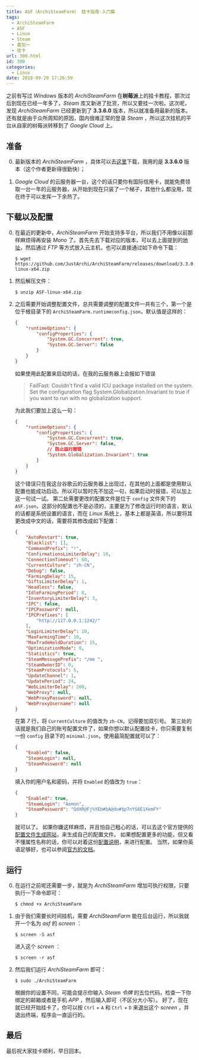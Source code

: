 ```yaml
---
title: ASF（ArchiSteamFarm） 挂卡指南-入门篇
tags:
  - ArchiSteamFarm
  - ASF
  - Linux
  - Steam
  - 喜加一
  - 挂卡
url: 300.html
id: 300
categories:
  - Linux
date: 2018-09-20 17:26:59
---
```


之前有写过 _Windows_ 版本的 _ArchiSteamFarm_ 在**树莓派**上的挂卡教程，那次过后到现在已经一年多了，_Steam_ 库又新进了批货，所以又要挂一次啦。这次呢，发现 _ArchiSteamFarm_ 已经更新到了 **3.3.6.0** 版本，所以就准备用最新的版本。还有就是由于众所周知的原因，国内很难正常的登录 _Steam_ ，所以这次挂机的平台从自家的树莓派转移到了 _Google Cloud_ 上。

<!-- more -->

##  准备

0.  最新版本的 _ArchiSteamFarm_ ，具体可以去[这里](https://github.com/JustArchi/ArchiSteamFarm/releases)下载，我用的是 **3.3.6.0** 版本（这个作者更新得很勤快）；

1.  _Google Cloud_ 的云服务器一台，这个的话只要你有国际信用卡，就能免费领取一台一年的云服务器，从开始到现在只装了一个梯子，其他什么都没用，现在终于可以发挥一下余热了。

##  下载以及配置

0.  在最近的更新中，_ArchiSteamFarm_ 开始支持多平台，所以我们不用像以前那样麻烦得再安装 _Mono_ 了。首先先去下载对应的版本，可以去上面提到的[地址](https://github.com/JustArchi/ArchiSteamFarm/releases)，然后通过 _FTP_ 等方式放入云主机，也可以直接通过如下命令下载：

    ```shell
    $ wget https://github.com/JustArchi/ArchiSteamFarm/releases/download/3.3.0.6/ASF-linux-x64.zip
    ```

1.  然后解压文件：

    ```shell
    $ unzip ASF-linux-x64.zip
    ```

2.  之后需要开始调整配置文件，总共需要调整的配置文件一共有三个，第一个是位于根目录下的 `ArchiSteamFarm.runtimeconfig.json`，默认值是这样的：

    ```json
    {
        "runtimeOptions": {
            "configProperties": {
                "System.GC.Concurrent": true,
                "System.GC.Server": false
            }
        }
    }
    ```

    如果使用此配置来启动的话，在我的云服务器上会报如下错误

    > FailFast: Couldn't find a valid ICU package installed on the system. Set the configuration flag System.Globalization.Invariant to true if you want to run with no globalization support.

    为此我们要加上这么一句：

    ```json
    {
        "runtimeOptions": {
            "configProperties": {
                "System.GC.Concurrent": true,
                "System.GC.Server": false,
                // 防止运行报错
                "System.Globalization.Invariant": true
            }
        }
    }
    ```

    这个错误只在我这台谷歌云的云服务器上出现过，在其他的上面都是使用默认配置也能成功启动。所以可以暂时先不加这一句，如果启动时报错，可以加上这一句试一试。 第二处需要更改的配置文件是位于 `config` 文件夹下的 `ASF.json`，这部分的配置也不是必须的，主要是为了修改运行时的语言，默认的话都是系统设置的语言，而在 _Linux_ 系统上，基本上都是英语，所以要将其更改成中文的话，需要将其修改成如下配置：

    ```json
    {
        "AutoRestart": true,
        "Blacklist": [],
        "CommandPrefix": "!",
        "ConfirmationsLimiterDelay": 10,
        "ConnectionTimeout": 60,
        "CurrentCulture": "zh-CN",
        "Debug": false,
        "FarmingDelay": 15,
        "GiftsLimiterDelay": 1,
        "Headless": false,
        "IdleFarmingPeriod": 8,
        "InventoryLimiterDelay": 3,
        "IPC": false,
        "IPCPassword": null,
        "IPCPrefixes": [
            "http://127.0.0.1:1242/"
        ],
        "LoginLimiterDelay": 10,
        "MaxFarmingTime": 10,
        "MaxTradeHoldDuration": 15,
        "OptimizationMode": 0,
        "Statistics": true,
        "SteamMessagePrefix": "/me ",
        "SteamOwnerID": 0,
        "SteamProtocols": 5,
        "UpdateChannel": 1,
        "UpdatePeriod": 24,
        "WebLimiterDelay": 200,
        "WebProxy": null,
        "WebProxyPassword": null,
        "WebProxyUsername": null
    }
    ```

    在第 _7_ 行，将 `CurrentCulture` 的值改为 `zh-CN`，记得要加双引号。 第三处的话就是我们自己的账号配置文件了，如果你想以默认配置挂卡，你只需要复制一份 `config` 目录下的 `minimal.json`，使用最简配置就可以了：

    ```json
    {
        "Enabled": false,
        "SteamLogin": null,
        "SteamPassword": null
    }
    ```

    填入你的用户名和密码，并将 `Enabled` 的值改为 `true`：

    ```json
    {
        "Enabled": true,
        "SteamLogin": "Aemon",
        "SteamPassword": "QdXR@Fj%YEb#bA@du#$p7nYS6E1XemFY"
    }
    ```

    就可以了。 如果你嫌这样麻烦，并且怕自己粗心的话，可以去这个官方提供的[配置文件生成网站](https://justarchi.github.io/ArchiSteamFarm/#/)，来生成自己的配置文件。 如果想配置更多的功能，但又看不懂属性名称的话，你可以对着这份[配置说明](https://www.jianshu.com/p/a1459d1ca639)，来进行配置。 当然，如果你英语足够好，也可以参阅[官方的文档](https://github.com/JustArchiNET/ArchiSteamFarm/wiki/Configuration)。

##  运行

0.  在运行之前呢还需要一步，就是为 _ArchiSteamFarm_ 增加可执行权限，只要执行一下命令即可：

    ```shell
    $ chmod +x ArchiSteamFarm
    ```

1.  由于我们需要长时间挂机，需要 _ArchiSteamFarm_ 能在后台运行，所以我就开一个名为 _asf_ 的 _screen_ ：

    ```shell
    $ screen -S asf
    ```

    进入这个 _screen_ ：

    ```shell
    $ screen -r asf
    ```

2.  然后我们运行 _ArchiSteamFarm_ 即可：

    ```shell
    $ sudo ./ArchiSteamFarm
    ```

    根据你的设置不同，可能会提示你输入 _Steam 令牌_ 的五位代码，检查一下你绑定的邮箱或者是手机 _APP_ ，然后输入即可（不区分大小写）。 好了，现在就已经开始挂卡了，你可以按 `Ctrl` \+ `A` 和 `Ctrl` \+ `D` 来退出这个 _screen_ ，并退出终端，程序会一直运行的。

##  最后

最后祝大家挂卡顺利，早日回本。
